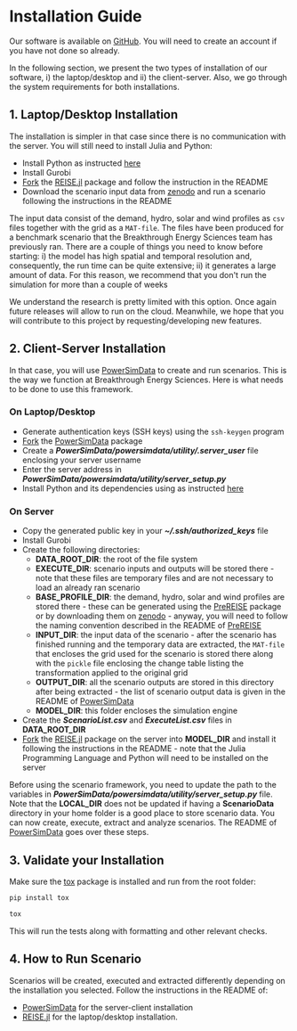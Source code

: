 # Installation Guide
Our software is available on [GitHub]. You will need to create an account if you have not done so already.

In the following section, we present the two types of installation of our software, i) the laptop/desktop and ii) the client-server. Also, we go through the system requirements for both installations.


## 1. Laptop/Desktop Installation
The installation is simpler in that case since there is no communication with the server. You will still need to install Julia and Python:
* Install Python as instructed [here][python]
* Install Gurobi
* [Fork][git guide] the [REISE.jl](https://github.com/Breakthrough-Energy/REISE.jl) package and follow the instruction in the README
* Download the scenario input data from [zenodo] and run a scenario following the instructions in the README

The input data consist of the demand, hydro, solar and wind profiles as `csv` files together with the grid as a `MAT-file`. The files have been produced for a benchmark scenario that the Breakthrough Energy Sciences team has previously ran. There are a couple of things you need to know before starting: i) the model has high spatial and temporal resolution and, consequently, the run time can be quite extensive; ii) it generates a large amount of data. For this reason, we recommend that you don't run the simulation for more than a couple of weeks

We understand the research is pretty limited with this option. Once again future releases will allow to run on the cloud. Meanwhile, we hope that you will contribute to this project by requesting/developing new features.


## 2. Client-Server Installation
In that case, you will use [PowerSimData] to create and run scenarios. This is the way we function at Breakthrough Energy Sciences. Here is what needs to be done to use this framework.


### On Laptop/Desktop
+ Generate authentication keys (SSH keys) using the `ssh-keygen` program
+ [Fork][git guide] the [PowerSimData](https://github.com/Breakthrough-Energy/PowerSimData) package
+ Create a ***PowerSimData/powersimdata/utility/.server_user*** file enclosing your server username
+ Enter the server address in ***PowerSimData/powersimdata/utility/server_setup.py***
+ Install Python and its dependencies using as instructed [here][python]


### On Server
* Copy the generated public key in your ***~/.ssh/authorized_keys*** file
* Install Gurobi
* Create the following directories:
  * **DATA_ROOT_DIR**: the root of the file system
  * **EXECUTE_DIR**: scenario inputs and outputs will be stored there - note that these files are temporary files and are not necessary to load an already ran scenario
  * **BASE_PROFILE_DIR**: the demand, hydro, solar and wind profiles are stored there - these can be generated using the [PreREISE] package or by downloading them on [zenodo] - anyway, you will need to follow the naming convention described in the README of [PreREISE]
  * **INPUT_DIR**: the input data of the scenario - after the scenario has finished running and the temporary data are extracted, the `MAT-file` that encloses the grid used for the scenario is stored there along with the `pickle` file enclosing the change table listing the transformation applied to the original grid
  * **OUTPUT_DIR**: all the scenario outputs are stored in this directory after being extracted - the list of scenario output data is given in the README of [PowerSimData]
  * **MODEL_DIR**: this folder encloses the simulation engine
* Create the ***ScenarioList.csv*** and ***ExecuteList.csv*** files in **DATA_ROOT_DIR**
* [Fork][git guide] the [REISE.jl](https://github.com/Breakthrough-Energy/REISE.jl) package on the server into **MODEL_DIR** and install it following the instructions in the README - note that the Julia Programming Language and Python will need to be installed on the server

Before using the scenario framework, you need to update the path to the variables in ***PowerSimData/powersimdata/utility/server_setup.py*** file. Note that the **LOCAL_DIR** does not be updated if having a **ScenarioData** directory in your home folder is a good place to store scenario data. You can now create, execute, extract and analyze scenarios. The README of [PowerSimData] goes over these steps.


## 3. Validate your Installation
Make sure the [tox] package is installed and run from the root folder:
```bash
pip install tox

tox
```
This will run the tests along with formatting and other relevant checks.

## 4. How to Run Scenario
Scenarios will be created, executed and extracted differently depending on the installation you selected. Follow the instructions in the README of:
* [PowerSimData] for the server-client installation
* [REISE.jl] for the laptop/desktop installation.



[git guide]: git_guide
[GitHub]: https://github.com/Breakthrough-Energy
[PreREISE]: ../prereise_package
[PowerSimData]: ../powersimdata_package
[python]: python_guide
[REISE.jl]: ../reisejl_package
[tox]: https://tox.readthedocs.io
[zenodo]: https://zenodo.org/record/3905429
